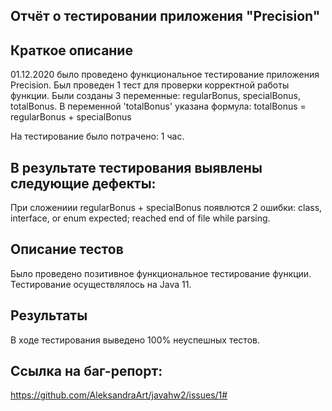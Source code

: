 ## Отчёт о тестировании приложения "Precision"
## Краткое описание
01.12.2020 было проведено функциональное тестирование приложения Precision. Был проведен 1 тест для проверки корректной работы функции. Были созданы 3 переменные: regularBonus, specialBonus, totalBonus. В переменной 'totalBonus' указана формула: totalBonus = regularBonus + specialBonus

На тестирование было потрачено: 1 час.

## В результате тестирования выявлены следующие дефекты:
При сложениии regularBonus + specialBonus появлются 2 ошибки: class, interface, or enum expected; reached end of file while parsing. 

## Описание тестов
Было проведено позитивное функциональное тестирование функции. Тестирование осуществлялось на Java 11.

## Результаты
В ходе тестирования выведено 100% неуспешных тестов.

## Ссылка на баг-репорт:
https://github.com/AleksandraArt/javahw2/issues/1#
